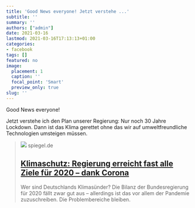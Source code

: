```yaml
---
title: 'Good News everyone! Jetzt verstehe ...'
subtitle: ''
summary: ''
authors: ["admin"]
date: 2021-03-16
lastmod: 2021-03-16T17:13:13+01:00
categories:
- facebook
tags: []
featured: no
image:
  placement: 1
  caption: ''
  focal_point: 'Smart'
  preview_only: true
slug: ''
---
```

Good News everyone!

Jetzt verstehe ich den Plan unserer Regierung:
Nur noch 30 Jahre Lockdown. Dann ist das Klima gerettet ohne das wir auf umweltfreundliche Technologien umsteigen müssen.
> [![](https://cdn.prod.www.spiegel.de/images/84899a1c-eaa2-4f9d-8e8e-bf797227322d_w1200_r1.778_fpx46_fpy44.jpg)](https://www.spiegel.de/wirtschaft/soziales/klimaschutz-regierung-erreicht-fast-alle-ziele-fuer-2020-dank-corona-a-abc5b038-9b8f-4bb2-b817-f310e60626f7)
> spiegel.de
> ## [Klimaschutz: Regierung erreicht fast alle Ziele für 2020 – dank Corona](https://www.spiegel.de/wirtschaft/soziales/klimaschutz-regierung-erreicht-fast-alle-ziele-fuer-2020-dank-corona-a-abc5b038-9b8f-4bb2-b817-f310e60626f7)
>
>Wer sind Deutschlands Klimasünder? Die Bilanz der Bundesregierung für 2020 fällt zwar gut aus – allerdings ist das vor allem der Pandemie zuzuschreiben. Die Problembereiche bleiben.

